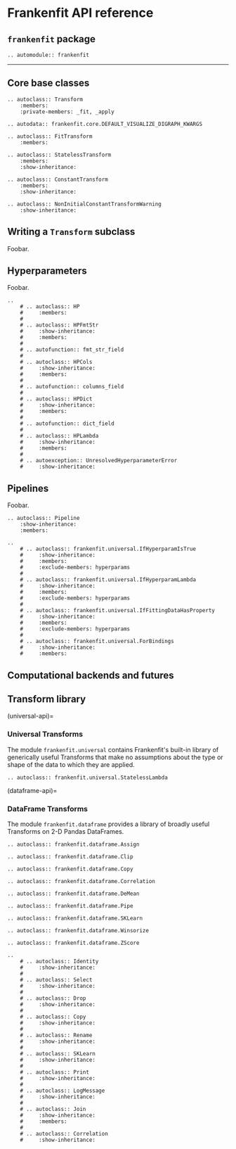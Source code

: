 # Frankenfit API reference

## `frankenfit` package
```{eval-rst}
.. automodule:: frankenfit
```

------------

## Core base classes

```{eval-rst}
.. autoclass:: Transform
    :members:
    :private-members: _fit, _apply

.. autodata:: frankenfit.core.DEFAULT_VISUALIZE_DIGRAPH_KWARGS

.. autoclass:: FitTransform
    :members:

.. autoclass:: StatelessTransform
    :members:
    :show-inheritance:

.. autoclass:: ConstantTransform
    :members:
    :show-inheritance:

.. autoclass:: NonInitialConstantTransformWarning
    :show-inheritance:
```

## Writing a `Transform` subclass
Foobar.

## Hyperparameters
Foobar.

```{eval-rst}
..
    # .. autoclass:: HP
    #     :members:
    #
    # .. autoclass:: HPFmtStr
    #     :show-inheritance:
    #     :members:
    #
    # .. autofunction:: fmt_str_field
    #
    # .. autoclass:: HPCols
    #     :show-inheritance:
    #     :members:
    #
    # .. autofunction:: columns_field
    #
    # .. autoclass:: HPDict
    #     :show-inheritance:
    #     :members:
    #
    # .. autofunction:: dict_field
    #
    # .. autoclass:: HPLambda
    #     :show-inheritance:
    #     :members:
    #
    # .. autoexception:: UnresolvedHyperparameterError
    #     :show-inheritance:
```

## Pipelines
Foobar.

```{eval-rst}
.. autoclass:: Pipeline
    :show-inheritance:
    :members:

..
    # .. autoclass:: frankenfit.universal.IfHyperparamIsTrue
    #     :show-inheritance:
    #     :members:
    #     :exclude-members: hyperparams
    #
    # .. autoclass:: frankenfit.universal.IfHyperparamLambda
    #     :show-inheritance:
    #     :members:
    #     :exclude-members: hyperparams
    #
    # .. autoclass:: frankenfit.universal.IfFittingDataHasProperty
    #     :show-inheritance:
    #     :members:
    #     :exclude-members: hyperparams
    #
    # .. autoclass:: frankenfit.universal.ForBindings
    #     :show-inheritance:
    #     :members:
```

## Computational backends and futures

## Transform library

(universal-api)=
### Universal Transforms

The module `frankenfit.universal` contains Frankenfit's built-in library of generically
useful Transforms that make no assumptions about the type or shape of the data to which
they are applied.

```{eval-rst}
.. autoclass:: frankenfit.universal.StatelessLambda
```

(dataframe-api)=
### DataFrame Transforms

The module `frankenfit.dataframe` provides a library of broadly useful Transforms on 2-D
Pandas DataFrames.

```{eval-rst}
.. autoclass:: frankenfit.dataframe.Assign

.. autoclass:: frankenfit.dataframe.Clip

.. autoclass:: frankenfit.dataframe.Copy

.. autoclass:: frankenfit.dataframe.Correlation

.. autoclass:: frankenfit.dataframe.DeMean

.. autoclass:: frankenfit.dataframe.Pipe

.. autoclass:: frankenfit.dataframe.SKLearn

.. autoclass:: frankenfit.dataframe.Winsorize

.. autoclass:: frankenfit.dataframe.ZScore

..
    # .. autoclass:: Identity
    #     :show-inheritance:
    #
    # .. autoclass:: Select
    #     :show-inheritance:
    #
    # .. autoclass:: Drop
    #     :show-inheritance:
    #
    # .. autoclass:: Copy
    #     :show-inheritance:
    #
    # .. autoclass:: Rename
    #     :show-inheritance:
    #
    # .. autoclass:: SKLearn
    #     :show-inheritance:
    #
    # .. autoclass:: Print
    #     :show-inheritance:
    #
    # .. autoclass:: LogMessage
    #     :show-inheritance:
    #
    # .. autoclass:: Join
    #     :show-inheritance:
    #     :members:
    #
    # .. autoclass:: Correlation
    #     :show-inheritance:
```
